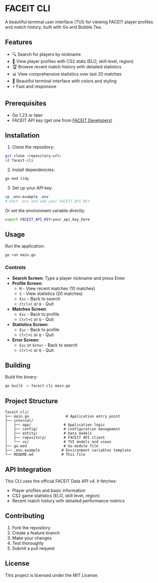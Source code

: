 # FACEIT CLI

A beautiful terminal user interface (TUI) for viewing FACEIT player profiles and match history, built with Go and Bubble Tea.

## Features

- 🔍 Search for players by nickname
- 👤 View player profiles with CS2 stats (ELO, skill level, region)
- 🏆 Browse recent match history with detailed statistics
- 📊 View comprehensive statistics over last 20 matches
- 🎨 Beautiful terminal interface with colors and styling
- ⚡ Fast and responsive

## Prerequisites

- Go 1.23 or later
- FACEIT API key (get one from [FACEIT Developers](https://developers.faceit.com/))

## Installation

1. Clone the repository:
```bash
git clone <repository-url>
cd faceit-cli
```

2. Install dependencies:
```bash
go mod tidy
```

3. Set up your API key:
```bash
cp .env.example .env
# Edit .env and add your FACEIT_API_KEY
```

Or set the environment variable directly:
```bash
export FACEIT_API_KEY=your_api_key_here
```

## Usage

Run the application:
```bash
go run main.go
```

### Controls

- **Search Screen**: Type a player nickname and press Enter
- **Profile Screen**: 
  - `M` - View recent matches (10 matches)
  - `S` - View statistics (20 matches)
  - `Esc` - Back to search
  - `Ctrl+C` or `Q` - Quit
- **Matches Screen**:
  - `Esc` - Back to profile
  - `Ctrl+C` or `Q` - Quit
- **Statistics Screen**:
  - `Esc` - Back to profile
  - `Ctrl+C` or `Q` - Quit
- **Error Screen**:
  - `Esc` or `Enter` - Back to search
  - `Ctrl+C` or `Q` - Quit

## Building

Build the binary:
```bash
go build -o faceit-cli main.go
```

## Project Structure

```
faceit-cli/
├── main.go                 # Application entry point
├── internal/
│   ├── app/               # Application logic
│   ├── config/            # Configuration management
│   ├── entity/            # Data models
│   ├── repository/        # FACEIT API client
│   └── ui/                # TUI models and views
├── go.mod                 # Go module file
├── .env.example          # Environment variables template
└── README.md             # This file
```

## API Integration

This CLI uses the official FACEIT Data API v4. It fetches:
- Player profiles and basic information
- CS2 game statistics (ELO, skill level, region)
- Recent match history with detailed performance metrics

## Contributing

1. Fork the repository
2. Create a feature branch
3. Make your changes
4. Test thoroughly
5. Submit a pull request

## License

This project is licensed under the MIT License.

